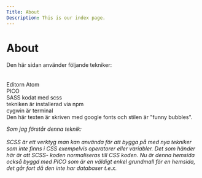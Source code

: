 ```yaml
---
Title: About
Description: This is our index page.
---
```

<script src="https://kit.fontawesome.com/5b69d955c3.js" crossorigin="anonymous"></script>
# About

<div class="wrap">

<div class="google"><p><i class="fas fa-tools fa-2x"></i>
Den här sidan använder följande tekniker:<br>
<br>
<br>Editorn Atom <br>
PICO <br>
SASS kodat med scss <br>
tekniken är installerad via npm <br>
cygwin är terminal <br>
Den här texten är skriven med google fonts och stilen är "funny bubbles". <br>
</p></div>

<div class="teknik"><p><i class="far fa-comment-alt">
Som jag förstår denna teknik:<br><br>
SCSS är ett verktyg man kan använda för att bygga på med nya tekniker som inte
finns i CSS exempelvis operatorer eller variabler. Det som händer här är att SCSS-
koden normaliseras till CSS koden. Nu är denna hemsida också byggd med PICO
som är en väldigt enkel grundmall för en hemsida, det går fort då den inte har
databaser t.e.x.
</p></div>
</div>
